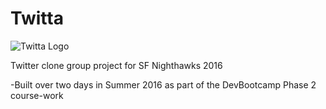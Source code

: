 # Twitta

![Twitta Logo](https://github.com/jlhall/twitta/raw/master/public/css/img/twitta.jpg "Twitta Logo")

Twitter clone group project for SF Nighthawks 2016

-Built over two days in Summer 2016 as part of the DevBootcamp Phase 2 course-work